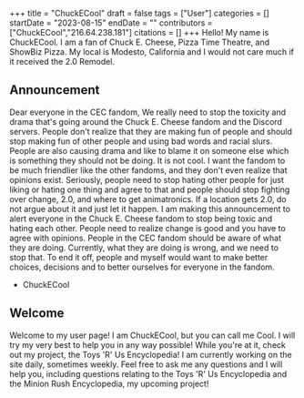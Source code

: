 +++
title = "ChuckECool"
draft = false
tags = ["User"]
categories = []
startDate = "2023-08-15"
endDate = ""
contributors = ["ChuckECool","216.64.238.181"]
citations = []
+++
Hello! My name is ChuckECool. I am a fan of Chuck E. Cheese, Pizza Time Theatre, and ShowBiz Pizza. My local is Modesto, California and I would not care much if it received the 2.0 Remodel.

## Announcement

Dear everyone in the CEC fandom, We really need to stop the toxicity and drama that's going around the Chuck E. Cheese fandom and the Discord servers. People don't realize that they are making fun of people and should stop making fun of other people and using bad words and racial slurs. People are also causing drama and like to blame it on someone else which is something they should not be doing. It is not cool. I want the fandom to be much friendlier like the other fandoms, and they don't even realize that opinions exist. Seriously, people need to stop hating other people for just liking or hating one thing and agree to that and people should stop fighting over change, 2.0, and where to get animatronics. If a location gets 2.0, do not argue about it and just let it happen. I am making this announcement to alert everyone in the Chuck E. Cheese fandom to stop being toxic and hating each other. People need to realize change is good and you have to agree with opinions. People in the CEC fandom should be aware of what they are doing. Currently, what they are doing is wrong, and we need to stop that. To end it off, people and myself would want to make better choices, decisions and to better ourselves for everyone in the fandom.
- ChuckECool

## Welcome

Welcome to my user page! I am ChuckECool, but you can call me Cool.
I will try my very best to help you in any way possible! While you're at it, check out my project, the Toys 'R' Us Encyclopedia! I am currently working on the site daily, sometimes weekly.
Feel free to ask me any questions and I will help you, including questions relating to the Toys 'R' Us Encyclopedia and the Minion Rush Encyclopedia, my upcoming project!
